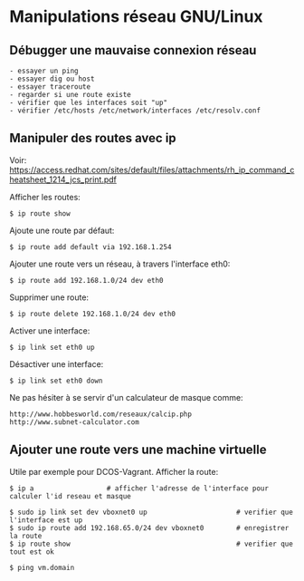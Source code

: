 # Manipulations réseau GNU/Linux

## Débugger une mauvaise connexion réseau

	- essayer un ping
	- essayer dig ou host
	- essayer traceroute
	- regarder si une route existe
	- vérifier que les interfaces soit "up"
	- vérifier /etc/hosts /etc/network/interfaces /etc/resolv.conf

## Manipuler des routes avec ip

Voir: https://access.redhat.com/sites/default/files/attachments/rh_ip_command_cheatsheet_1214_jcs_print.pdf

Afficher les routes:

	$ ip route show

Ajoute une route par défaut:
	
	$ ip route add default via 192.168.1.254

Ajouter une route vers un réseau, à travers l'interface eth0: 

	$ ip route add 192.168.1.0/24 dev eth0

Supprimer une route:

	$ ip route delete 192.168.1.0/24 dev eth0

Activer une interface:

	$ ip link set eth0 up

Désactiver une interface: 
	
	$ ip link set eth0 down

Ne pas hésiter à se servir d'un calculateur de masque comme:

	http://www.hobbesworld.com/reseaux/calcip.php
	http://www.subnet-calculator.com

## Ajouter une route vers une machine virtuelle

Utile par exemple pour DCOS-Vagrant. Afficher la route:

	$ ip a 					# afficher l'adresse de l'interface pour calculer l'id reseau et masque

	$ sudo ip link set dev vboxnet0 up 	                    # verifier que l'interface est up
	$ sudo ip route add 192.168.65.0/24 dev vboxnet0	    # enregistrer la route
	$ ip route show				                            # verifier que tout est ok

	$ ping vm.domain


